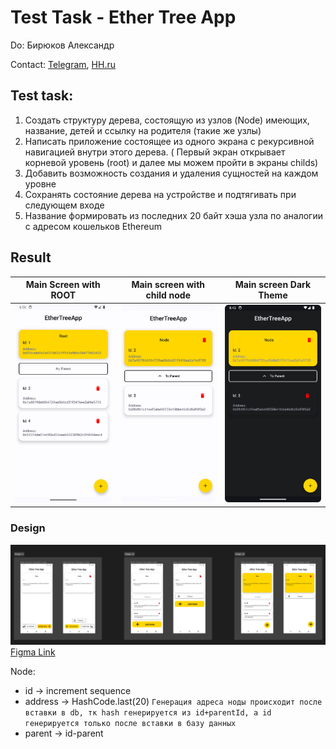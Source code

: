# Test Task - Ether Tree App

Do: Бирюков Aлександр

Contact: [Telegram](https://t.me/SanyaLn), [HH.ru](https://kazan.hh.ru/resume/c458e78eff0c0dd3760039ed1f7047504d6247)

## Test task:

1. Создать структуру дерева, состоящую из узлов (Node) имеющих, название, детей и ссылку на
   родителя (такие же узлы)
2. Написать приложение состоящее из одного экрана с рекурсивной навигацией внутри этого дерева. (
   Первый экран открывает корневой уровень (root) и далее мы можем пройти в экраны childs)
3. Добавить возможность создания и удаления сущностей на каждом уровне
4. Сохранять состояние дерева на устройстве и подтягивать при следующем входе
5. Название формировать из последних 20 байт хэша узла по аналогии с адресом кошельков Ethereum

## Result
|Main Screen with ROOT                      |Main screen with child node                 |Main screen Dark Theme                      |
|-------------------------------------------|--------------------------------------------|--------------------------------------------|
|![Photo](/README/main_screen_root_node.png)|![Photo](/README/main_screen_child_node.png)|![Photo](/README/main_screen_dark_theme.png)|


### Design

![Figma Design All Version Photo](/README/design.png)
[Figma Link](https://www.figma.com/file/hnhO6euzyY4L1H4HAZNokc/Ether-Tree-App?type=design&node-id=0%3A1&mode=design&t=76dxdPKoT3ZRM5DZ-1)

Node:
- id -> increment sequence
- address -> HashCode.last(20) `Генерация адреса ноды происходит после вставки в db, тк hash генерируется из id+parentId, а id генерируется только после вставки в базу данных`
- parent -> id-parent
